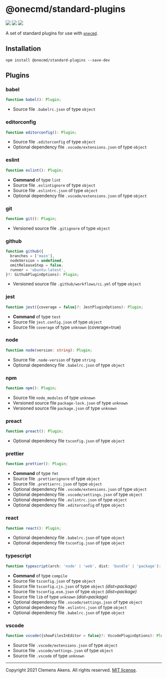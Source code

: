 # @onecmd/standard-plugins

[![][ci-badge]][ci-link] [![][version-badge]][version-link]
[![][license-badge]][license-link]

[ci-badge]:
  https://github.com/clebert/onecmd-standard-plugins/workflows/CI/badge.svg
[ci-link]: https://github.com/clebert/onecmd-standard-plugins
[version-badge]: https://badgen.net/npm/v/@onecmd/standard-plugins
[version-link]: https://www.npmjs.com/package/@onecmd/standard-plugins
[license-badge]: https://badgen.net/npm/license/@onecmd/standard-plugins
[license-link]:
  https://github.com/clebert/onecmd-standard-plugins/blob/master/LICENSE.md

A set of standard plugins for use with
[`onecmd`](https://github.com/clebert/onecmd).

## Installation

```
npm install @onecmd/standard-plugins --save-dev
```

## Plugins

### babel

```ts
function babel(): Plugin;
```

- Source file `.babelrc.json` of type `object`

### editorconfig

```ts
function editorconfig(): Plugin;
```

- Source file `.editorconfig` of type `object`
- Optional dependency file `.vscode/extensions.json` of type `object`

### eslint

```ts
function eslint(): Plugin;
```

- **Command** of type `lint`
- Source file `.eslintignore` of type `object`
- Source file `.eslintrc.json` of type `object`
- Optional dependency file `.vscode/extensions.json` of type `object`

### git

```ts
function git(): Plugin;
```

- Versioned source file `.gitignore` of type `object`

### github

```ts
function github({
  branches = ['main'],
  nodeVersion = undefined,
  omitReleaseStep = false,
  runner = 'ubuntu-latest',
}?: GithubPluginOptions): Plugin;
```

- Versioned source file `.github/workflows/ci.yml` of type `object`

### jest

```ts
function jest({coverage = false}?: JestPluginOptions): Plugin;
```

- **Command** of type `test`
- Source file `jest.config.json` of type `object`
- Source file `coverage` of type `unknown` (coverage=true)

### node

```ts
function node(version: string): Plugin;
```

- Source file `.node-version` of type `string`
- Optional dependency file `.babelrc.json` of type `object`

### npm

```ts
function npm(): Plugin;
```

- Source file `node_modules` of type `unknown`
- Versioned source file `package-lock.json` of type `unknown`
- Versioned source file `package.json` of type `unknown`

### preact

```ts
function preact(): Plugin;
```

- Optional dependency file `tsconfig.json` of type `object`

### prettier

```ts
function prettier(): Plugin;
```

- **Command** of type `fmt`
- Source file `.prettierignore` of type `object`
- Source file `.prettierrc.json` of type `object`
- Optional dependency file `.vscode/extensions.json` of type `object`
- Optional dependency file `.vscode/settings.json` of type `object`
- Optional dependency file `.eslintrc.json` of type `object`
- Optional dependency file `.editorconfig` of type `object`

### react

```ts
function react(): Plugin;
```

- Optional dependency file `.babelrc.json` of type `object`
- Optional dependency file `tsconfig.json` of type `object`

### typescript

```ts
function typescript(arch: 'node' | 'web', dist: 'bundle' | 'package'): Plugin;
```

- **Command** of type `compile`
- Source file `tsconfig.json` of type `object`
- Source file `tsconfig.cjs.json` of type `object` _(dist=package)_
- Source file `tsconfig.esm.json` of type `object` _(dist=package)_
- Source file `lib` of type `unknown` _(dist=package)_
- Optional dependency file `.vscode/settings.json` of type `object`
- Optional dependency file `.eslintrc.json` of type `object`
- Optional dependency file `.babelrc.json` of type `object`

### vscode

```ts
function vscode({showFilesInEditor = false}?: VscodePluginOptions): Plugin;
```

- Source file `.vscode/extensions.json` of type `object`
- Source file `.vscode/settings.json` of type `object`
- Source file `.vscode` of type `unknown`

---

Copyright 2021 Clemens Akens. All rights reserved.
[MIT license](https://github.com/clebert/onecmd-standard-plugins/blob/master/LICENSE.md).
